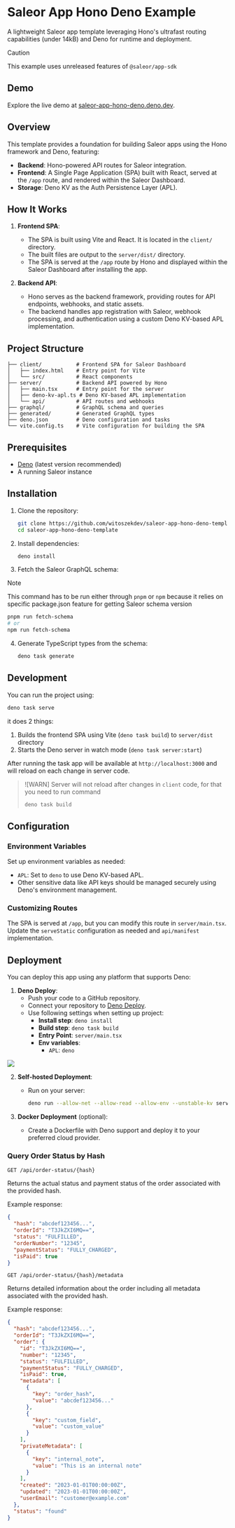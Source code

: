 # Saleor App Hono Deno Example

A lightweight Saleor app template leveraging Hono's ultrafast routing capabilities (under 14kB) and Deno for runtime and deployment.

> [!CAUTION]
> This example uses unreleased features of `@saleor/app-sdk`

## Demo

Explore the live demo at [saleor-app-hono-deno.deno.dev](https://saleor-app-hono-deno.deno.dev/).

## Overview

This template provides a foundation for building Saleor apps using the Hono framework and Deno, featuring:

- **Backend**: Hono-powered API routes for Saleor integration.
- **Frontend**: A Single Page Application (SPA) built with React, served at the `/app` route, and rendered within the Saleor Dashboard.
- **Storage**: Deno KV as the Auth Persistence Layer (APL).

## How It Works

1. **Frontend SPA**: 
   - The SPA is built using Vite and React. It is located in the `client/` directory.
   - The built files are output to the `server/dist/` directory.
   - The SPA is served at the `/app` route by Hono and displayed within the Saleor Dashboard after installing the app.

2. **Backend API**:
   - Hono serves as the backend framework, providing routes for API endpoints, webhooks, and static assets.
   - The backend handles app registration with Saleor, webhook processing, and authentication using a custom Deno KV-based APL implementation.

## Project Structure

```
├── client/           # Frontend SPA for Saleor Dashboard
│   ├── index.html    # Entry point for Vite
│   └── src/          # React components
├── server/           # Backend API powered by Hono
│   ├── main.tsx      # Entry point for the server
│   ├── deno-kv-apl.ts # Deno KV-based APL implementation
│   └── api/          # API routes and webhooks
├── graphql/          # GraphQL schema and queries
├── generated/        # Generated GraphQL types
├── deno.json         # Deno configuration and tasks
└── vite.config.ts    # Vite configuration for building the SPA
```

## Prerequisites

- [Deno](https://deno.land/) (latest version recommended)
- A running Saleor instance

## Installation

1. Clone the repository:
   ```bash
   git clone https://github.com/witoszekdev/saleor-app-hono-deno-template.git
   cd saleor-app-hono-deno-template
   ```

2. Install dependencies:
   ```bash
   deno install
   ```

3. Fetch the Saleor GraphQL schema:

> [!NOTE]
> This command has to be run either through `pnpm` or `npm` because it relies on specific package.json feature for getting Saleor schema version

   ```bash
   pnpm run fetch-schema
   # or
   npm run fetch-schema
   ```

4. Generate TypeScript types from the schema:
   ```bash
   deno task generate
   ```

## Development

You can run the project using:

```bash
deno task serve
```

it does 2 things:
1. Builds the frontend SPA using Vite (`deno task build`) to `server/dist` directory
2. Starts the Deno server in watch mode (`deno task server:start`)

After running the task app will be available at `http://localhost:3000` and will reload on each change in server code.

> ![WARN]
> Server will not reload after changes in `client` code, for that you need to run command
>
> ```bash
> deno task build
> ```

## Configuration

### Environment Variables

Set up environment variables as needed:

- `APL`: Set to `deno` to use Deno KV-based APL.
- Other sensitive data like API keys should be managed securely using Deno's environment management.

### Customizing Routes

The SPA is served at `/app`, but you can modify this route in `server/main.tsx`. Update the `serveStatic` configuration as needed and `api/manifest` implementation.

## Deployment

You can deploy this app using any platform that supports Deno:

1. **Deno Deploy**:
   - Push your code to a GitHub repository.
   - Connect your repository to [Deno Deploy](https://deno.com/deploy).
   - Use following settings when setting up project:
      - **Install step**: `deno install`
      - **Build step**: `deno task build`
      - **Entry Point**: `server/main.tsx`
      - **Env variables**:
        - `APL`: `deno`

![](./docs/deploy-config.png)
   
2. **Self-hosted Deployment**:
   - Run on your server:
     ```bash
     deno run --allow-net --allow-read --allow-env --unstable-kv server/main.tsx
     ```

3. **Docker Deployment** (optional):
   - Create a Dockerfile with Deno support and deploy it to your preferred cloud provider.

### Query Order Status by Hash

```
GET /api/order-status/{hash}
```

Returns the actual status and payment status of the order associated with the provided hash.

Example response:
```json
{
  "hash": "abcdef123456...",
  "orderId": "T3JkZXI6MQ==",
  "status": "FULFILLED",
  "orderNumber": "12345",
  "paymentStatus": "FULLY_CHARGED",
  "isPaid": true
}
```

```
GET /api/order-status/{hash}/metadata
```

Returns detailed information about the order including all metadata associated with the provided hash.

Example response:
```json
{
  "hash": "abcdef123456...",
  "orderId": "T3JkZXI6MQ==",
  "order": {
    "id": "T3JkZXI6MQ==",
    "number": "12345",
    "status": "FULFILLED",
    "paymentStatus": "FULLY_CHARGED",
    "isPaid": true,
    "metadata": [
      {
        "key": "order_hash",
        "value": "abcdef123456..."
      },
      {
        "key": "custom_field",
        "value": "custom_value"
      }
    ],
    "privateMetadata": [
      {
        "key": "internal_note",
        "value": "This is an internal note"
      }
    ],
    "created": "2023-01-01T00:00:00Z",
    "updated": "2023-01-01T00:00:00Z",
    "userEmail": "customer@example.com"
  },
  "status": "found"
}
```

